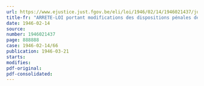 ```yaml
---
url: https://www.ejustice.just.fgov.be/eli/loi/1946/02/14/1946021437/justel
title-fr: "ARRETE-LOI portant modifications des dispositions pénales de la loi du 21 mars 1932 sur les services publics d'autobus et d'autocars et de l'arrêté royal nr. 248 du 5 mars 1936, règlementant les transports de choses par véhicules automobiles"
date: 1946-02-14
source:
number: 1946021437
page: 888888
case: 1946-02-14/66
publication: 1946-03-21
starts:
modifies:
pdf-original:
pdf-consolidated:
---
```


